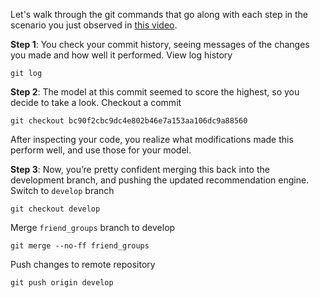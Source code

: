 Let's walk through the git commands that go along with each step in the scenario you just observed in 
[this video](https://www.youtube.com/watch?v=w1iHWpwOkMg&feature=emb_logo).

**Step 1**: You check your commit history, seeing messages of the changes you made and how well it performed.
View log history

```
git log
```

**Step 2**: The model at this commit seemed to score the highest, so you decide to take a look.
Checkout a commit

```
git checkout bc90f2cbc9dc4e802b46e7a153aa106dc9a88560
```

After inspecting your code, you realize what modifications made this perform well, and use those for your model.

**Step 3**: Now, you’re pretty confident merging this back into the development branch, 
and pushing the updated recommendation engine.
Switch to `develop` branch

```
git checkout develop
```

Merge `friend_groups` branch to develop

```
git merge --no-ff friend_groups
```

Push changes to remote repository

```
git push origin develop
```
